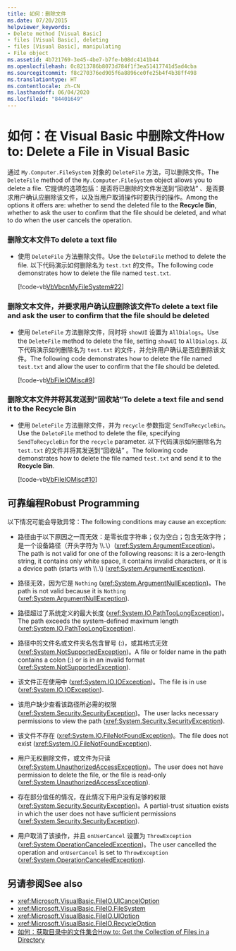 ```yaml
---
title: 如何：删除文件
ms.date: 07/20/2015
helpviewer_keywords:
- Delete method [Visual Basic]
- files [Visual Basic], deleting
- files [Visual Basic], manipulating
- File object
ms.assetid: 4b721769-3e45-4be7-b7fe-b08dc4141b44
ms.openlocfilehash: 0c8213786b8073d784f1f3ea51417741d5ad4cba
ms.sourcegitcommit: f8c270376ed905f6a8896ce0fe25b4f4b38ff498
ms.translationtype: HT
ms.contentlocale: zh-CN
ms.lasthandoff: 06/04/2020
ms.locfileid: "84401649"
---
```

# <a name="how-to-delete-a-file-in-visual-basic"></a><span data-ttu-id="5f20b-102">如何：在 Visual Basic 中删除文件</span><span class="sxs-lookup"><span data-stu-id="5f20b-102">How to: Delete a File in Visual Basic</span></span>

<span data-ttu-id="5f20b-103">通过 `My.Computer.FileSystem` 对象的 `DeleteFile` 方法，可以删除文件。</span><span class="sxs-lookup"><span data-stu-id="5f20b-103">The `DeleteFile` method of the `My.Computer.FileSystem` object allows you to delete a file.</span></span> <span data-ttu-id="5f20b-104">它提供的选项包括：是否将已删除的文件发送到“回收站”  、是否要求用户确认应删除该文件，以及当用户取消操作时要执行的操作。</span><span class="sxs-lookup"><span data-stu-id="5f20b-104">Among the options it offers are: whether to send the deleted file to the **Recycle Bin**, whether to ask the user to confirm that the file should be deleted, and what to do when the user cancels the operation.</span></span>  
  
### <a name="to-delete-a-text-file"></a><span data-ttu-id="5f20b-105">删除文本文件</span><span class="sxs-lookup"><span data-stu-id="5f20b-105">To delete a text file</span></span>  
  
- <span data-ttu-id="5f20b-106">使用 `DeleteFile` 方法删除文件。</span><span class="sxs-lookup"><span data-stu-id="5f20b-106">Use the `DeleteFile` method to delete the file.</span></span> <span data-ttu-id="5f20b-107">以下代码演示如何删除名为 `test.txt` 的文件。</span><span class="sxs-lookup"><span data-stu-id="5f20b-107">The following code demonstrates how to delete the file named `test.txt`.</span></span>  
  
     [!code-vb[VbVbcnMyFileSystem#22](~/samples/snippets/visualbasic/VS_Snippets_VBCSharp/VbVbcnMyFileSystem/VB/Class1.vb#22)]  
  
### <a name="to-delete-a-text-file-and-ask-the-user-to-confirm-that-the-file-should-be-deleted"></a><span data-ttu-id="5f20b-108">删除文本文件，并要求用户确认应删除该文件</span><span class="sxs-lookup"><span data-stu-id="5f20b-108">To delete a text file and ask the user to confirm that the file should be deleted</span></span>  
  
- <span data-ttu-id="5f20b-109">使用 `DeleteFile` 方法删除文件，同时将 `showUI` 设置为 `AllDialogs`。</span><span class="sxs-lookup"><span data-stu-id="5f20b-109">Use the `DeleteFile` method to delete the file, setting `showUI` to `AllDialogs`.</span></span> <span data-ttu-id="5f20b-110">以下代码演示如何删除名为 `test.txt` 的文件，并允许用户确认是否应删除该文件。</span><span class="sxs-lookup"><span data-stu-id="5f20b-110">The following code demonstrates how to delete the file named `test.txt` and allow the user to confirm that the file should be deleted.</span></span>  
  
     [!code-vb[VbFileIOMisc#9](~/samples/snippets/visualbasic/VS_Snippets_VBCSharp/VbFileIOMisc/VB/Class1.vb#9)]  
  
### <a name="to-delete-a-text-file-and-send-it-to-the-recycle-bin"></a><span data-ttu-id="5f20b-111">删除文本文件并将其发送到“回收站”</span><span class="sxs-lookup"><span data-stu-id="5f20b-111">To delete a text file and send it to the Recycle Bin</span></span>  
  
- <span data-ttu-id="5f20b-112">使用 `DeleteFile` 方法删除文件，并为 `recycle` 参数指定 `SendToRecycleBin`。</span><span class="sxs-lookup"><span data-stu-id="5f20b-112">Use the `DeleteFile` method to delete the file, specifying `SendToRecycleBin` for the `recycle` parameter.</span></span> <span data-ttu-id="5f20b-113">以下代码演示如何删除名为 `test.txt` 的文件并将其发送到“回收站”  。</span><span class="sxs-lookup"><span data-stu-id="5f20b-113">The following code demonstrates how to delete the file named `test.txt` and send it to the **Recycle Bin**.</span></span>  
  
     [!code-vb[VbFileIOMisc#10](~/samples/snippets/visualbasic/VS_Snippets_VBCSharp/VbFileIOMisc/VB/Class1.vb#10)]  
  
## <a name="robust-programming"></a><span data-ttu-id="5f20b-114">可靠编程</span><span class="sxs-lookup"><span data-stu-id="5f20b-114">Robust Programming</span></span>  

 <span data-ttu-id="5f20b-115">以下情况可能会导致异常：</span><span class="sxs-lookup"><span data-stu-id="5f20b-115">The following conditions may cause an exception:</span></span>  
  
- <span data-ttu-id="5f20b-116">路径由于以下原因之一而无效：是零长度字符串；仅为空白；包含无效字符；是一个设备路径（开头字符为 \\\\.\\）(<xref:System.ArgumentException>)。</span><span class="sxs-lookup"><span data-stu-id="5f20b-116">The path is not valid for one of the following reasons: it is a zero-length string, it contains only white space, it contains invalid characters, or it is a device path (starts with \\\\.\\) (<xref:System.ArgumentException>).</span></span>  
  
- <span data-ttu-id="5f20b-117">路径无效，因为它是 `Nothing` (<xref:System.ArgumentNullException>)。</span><span class="sxs-lookup"><span data-stu-id="5f20b-117">The path is not valid because it is `Nothing` (<xref:System.ArgumentNullException>).</span></span>  
  
- <span data-ttu-id="5f20b-118">路径超过了系统定义的最大长度 (<xref:System.IO.PathTooLongException>)。</span><span class="sxs-lookup"><span data-stu-id="5f20b-118">The path exceeds the system-defined maximum length (<xref:System.IO.PathTooLongException>).</span></span>  
  
- <span data-ttu-id="5f20b-119">路径中的文件名或文件夹名包含冒号 (:)，或其格式无效 (<xref:System.NotSupportedException>)。</span><span class="sxs-lookup"><span data-stu-id="5f20b-119">A file or folder name in the path contains a colon (:) or is in an invalid format (<xref:System.NotSupportedException>).</span></span>  
  
- <span data-ttu-id="5f20b-120">该文件正在使用中 (<xref:System.IO.IOException>)。</span><span class="sxs-lookup"><span data-stu-id="5f20b-120">The file is in use (<xref:System.IO.IOException>).</span></span>  
  
- <span data-ttu-id="5f20b-121">该用户缺少查看该路径所必需的权限 (<xref:System.Security.SecurityException>)。</span><span class="sxs-lookup"><span data-stu-id="5f20b-121">The user lacks necessary permissions to view the path (<xref:System.Security.SecurityException>).</span></span>  
  
- <span data-ttu-id="5f20b-122">该文件不存在 (<xref:System.IO.FileNotFoundException>)。</span><span class="sxs-lookup"><span data-stu-id="5f20b-122">The file does not exist (<xref:System.IO.FileNotFoundException>).</span></span>  
  
- <span data-ttu-id="5f20b-123">用户无权删除文件，或文件为只读 (<xref:System.UnauthorizedAccessException>)。</span><span class="sxs-lookup"><span data-stu-id="5f20b-123">The user does not have permission to delete the file, or the file is read-only (<xref:System.UnauthorizedAccessException>).</span></span>  
  
- <span data-ttu-id="5f20b-124">存在部分信任的情况，在此情况下用户没有足够的权限 (<xref:System.Security.SecurityException>)。</span><span class="sxs-lookup"><span data-stu-id="5f20b-124">A partial-trust situation exists in which the user does not have sufficient permissions (<xref:System.Security.SecurityException>).</span></span>  
  
- <span data-ttu-id="5f20b-125">用户取消了该操作，并且 `onUserCancel` 设置为 `ThrowException` (<xref:System.OperationCanceledException>)。</span><span class="sxs-lookup"><span data-stu-id="5f20b-125">The user cancelled the operation and `onUserCancel` is set to `ThrowException` (<xref:System.OperationCanceledException>).</span></span>  
  
## <a name="see-also"></a><span data-ttu-id="5f20b-126">另请参阅</span><span class="sxs-lookup"><span data-stu-id="5f20b-126">See also</span></span>

- <xref:Microsoft.VisualBasic.FileIO.UICancelOption>
- <xref:Microsoft.VisualBasic.FileIO.FileSystem>
- <xref:Microsoft.VisualBasic.FileIO.UIOption>
- <xref:Microsoft.VisualBasic.FileIO.RecycleOption>
- [<span data-ttu-id="5f20b-127">如何：获取目录中的文件集合</span><span class="sxs-lookup"><span data-stu-id="5f20b-127">How to: Get the Collection of Files in a Directory</span></span>](how-to-get-the-collection-of-files-in-a-directory.md)
